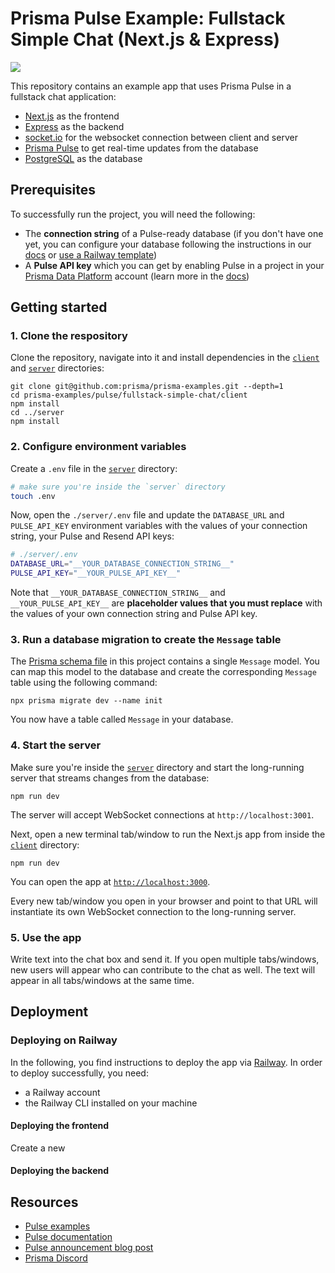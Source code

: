 # Prisma Pulse Example: Fullstack Simple Chat (Next.js & Express)

![](./tbd.gif)

This repository contains an example app that uses Prisma Pulse in a fullstack chat application:

- [Next.js](https://nextjs.org/) as the frontend
- [Express](https://expressjs.com) as the backend
- [socket.io](https://socket.io/) for the websocket connection between client and server
- [Prisma Pulse](https://www.prisma.io/data-platform/pulse) to get real-time updates from the database
- [PostgreSQL](https://www.postgresql.org/) as the database

## Prerequisites

To successfully run the project, you will need the following:

- The **connection string** of a Pulse-ready database (if you don't have one yet, you can configure your database following the instructions in our [docs](https://www.prisma.io/docs/pulse/database-setup) or [use a Railway template](https://railway.app/template/pulse-pg?referralCode=VQ09uv))
- A **Pulse API key** which you can get by enabling Pulse in a project in your [Prisma Data Platform](https://pris.ly/pdp) account (learn more in the [docs](https://www.prisma.io/docs/platform/concepts/environments#api-keys))

## Getting started

### 1. Clone the respository

Clone the repository, navigate into it and install dependencies in the [`client`](./client) and [`server`](./server) directories:

```
git clone git@github.com:prisma/prisma-examples.git --depth=1
cd prisma-examples/pulse/fullstack-simple-chat/client
npm install
cd ../server
npm install
```

### 2. Configure environment variables

Create a `.env` file in the [`server`](./server) directory:

```bash
# make sure you're inside the `server` directory
touch .env
```

Now, open the `./server/.env` file and update the `DATABASE_URL` and `PULSE_API_KEY` environment variables with the values of your connection string, your Pulse and Resend API keys:

```bash
# ./server/.env
DATABASE_URL="__YOUR_DATABASE_CONNECTION_STRING__"
PULSE_API_KEY="__YOUR_PULSE_API_KEY__"
```

Note that `__YOUR_DATABASE_CONNECTION_STRING__` and `__YOUR_PULSE_API_KEY__` are **placeholder values that you must replace** with the values of your own connection string and Pulse API key.

### 3. Run a database migration to create the `Message` table

The [Prisma schema file](./prisma/schema.prisma) in this project contains a single `Message` model. You can map this model to the database and create the corresponding `Message` table using the following command:

```
npx prisma migrate dev --name init
```

You now have a table called `Message` in your database.


### 4. Start the server

Make sure you're inside the [`server`](./server) directory and start the long-running server that streams changes from the database:

```
npm run dev
```

The server will accept WebSocket connections at `http://localhost:3001`.

Next, open a new terminal tab/window to run the Next.js app from inside the [`client`](./client) directory:

```
npm run dev
```

You can open the app at [`http://localhost:3000`](http://localhost:3000).

Every new tab/window you open in your browser and point to that URL will instantiate its own WebSocket connection to the long-running server.

### 5. Use the app

Write text into the chat box and send it. If you open multiple tabs/windows, new users will appear who can contribute to the chat as well. The text will appear in all tabs/windows at the same time.

## Deployment


### Deploying on Railway

In the following, you find instructions to deploy the app via [Railway](https://railway.app). In order to deploy successfully, you need:
- a Railway account
- the Railway CLI installed on your machine


#### Deploying the frontend

Create a new

#### Deploying the backend

## Resources

- [Pulse examples](https://pris.ly/pulse-examples)
- [Pulse documentation](https://pris.ly/pulse-docs)
- [Pulse announcement blog post](https://pris.ly/gh/pulse-ga)
- [Prisma Discord](https://pris.ly/discord)
